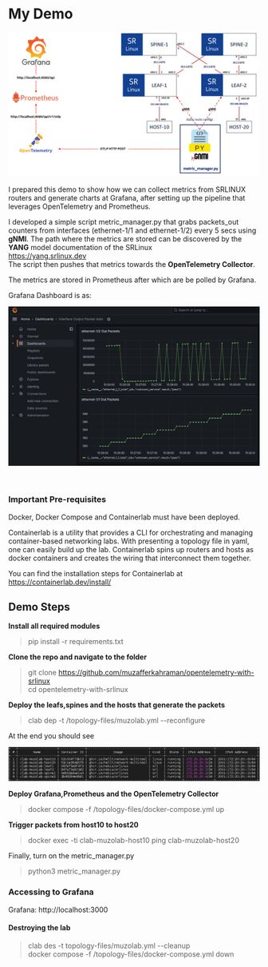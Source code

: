 # My Demo

![](pics/demo_topology.png)


I prepared this demo to show how we can collect metrics from SRLINUX routers and generate charts at Grafana, after setting up the pipeline that leverages OpenTelemetry and Prometheus.

I developed a simple script metric_manager.py that grabs packets_out counters from interfaces (ethernet-1/1 and ethernet-1/2) every 5 secs using **gNMI**. 
The path where the metrics are stored can be discovered by the **YANG** model documentation of the SRLinux <br/> 
https://yang.srlinux.dev <br/> 
The script then pushes that metrics towards the **OpenTelemetry Collector**.

The metrics are stored in Prometheus after which are be polled by Grafana.

Grafana Dashboard is as:

![](pics/grafana_dashboard.png)


<br/>

### Important Pre-requisites
Docker, Docker Compose and Containerlab must have been deployed.

Containerlab is a utility that provides a CLI for orchestrating and managing container-based networking labs. With presenting a topology file in yaml, one can easily build up the lab. Containerlab spins up routers and hosts as docker containers and creates the wiring  that interconnect them together.

You can find the installation steps for Containerlab at <br/>
https://containerlab.dev/install/

## Demo Steps
**Install all required modules <br>**
> pip install -r requirements.txt <br>
  
**Clone the repo and navigate to the folder <br>**
> git clone https://github.com/muzafferkahraman/opentelemetry-with-srlinux <br>
> cd opentelemetry-with-srlinux <br>

**Deploy the leafs,spines and the hosts that generate the packets <br>**
> clab dep -t  /topology-files/muzolab.yml --reconfigure <br>

At the end you should see <br>

![](pics/clab_result.png)

**Deploy Grafana,Prometheus and the OpenTelemetry Collector <br>**
> docker compose -f /topology-files/docker-compose.yml up <br>


**Trigger packets from host10 to host20 <br>**
> docker exec -ti  clab-muzolab-host10 ping clab-muzolab-host20 <br>

Finally, turn on the metric_manager.py <br>
> python3 metric_manager.py  <br>


### Accessing to Grafana <br>

Grafana: http://localhost:3000 <br>


#### Destroying the lab <br>
> clab des -t topology-files/muzolab.yml --cleanup <br>
> docker compose -f /topology-files/docker-compose.yml down <br>


